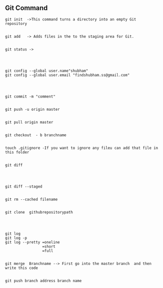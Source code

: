  ## Git Command
  
 
	git init  ->This command turns a directory into an empty Git repository
	

	git add   -> Adds files in the to the staging area for Git.
	

	git status ->
	

	

	git config --global user.name"shubham"
	git config --global user.email "findshubham.ss@gmail.com"
	

	

	git commit -m "comment" 
	

	git push -u origin master 
	

	git pull origin master 
	

	git checkout  - b branchname
	

	touch .gitignore -If you want to ignore any fileu can add that file in this folder
	

	git diff
	

	

	git diff --staged
	

	git rm --cached filename
	

	git clone  githubrepositorypath  
	

	

	git log
	git log -p
	git log --pretty =oneline
	                 =short
	                 =full
	

	git merge  Branchname --> First go into the master branch  and then write this code
	

	git push branch address branch name


